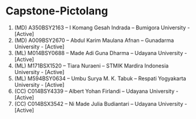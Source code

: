 # Capstone-Pictolang
1. (MD) A350BSY2163 – I Komang Gesah Indrada – Bumigora University - [Active]
2. (MD) A009BSY2670 – Abdul Karim Maulana Afnan – Gunadarma University - [Active]
3. (ML) M014BSY0688 – Made Adi Guna Dharma – Udayana University - [Active]
4. (ML) M171BSX1520 – Tiara Nuraeni – STMIK Mardira Indonesia University - [Active]
5. (ML) M594BSY0634 – Umbu Surya M. K. Tabuk – Respati Yogyakarta University - [Active]
6. (CC) C014BSY4339 – Albert Yohan Firlandi – Udayana University - [Active]
7. (CC) C014BSX3542 – Ni Made Julia Budiantari – Udayana University - [Active]

